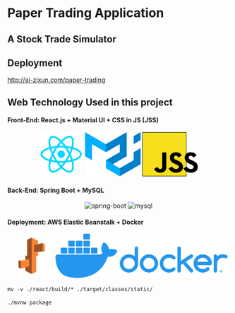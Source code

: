 # Paper Trading Application
## A Stock Trade Simulator 

## Deployment
http://ai-zixun.com/paper-trading

## Web Technology Used in this project 

#### Front-End: React.js + Material UI + CSS in JS (JSS) 
<p align="center">
  <img src="readme_img/icon-react.png" height="100" title="react">
  <img src="readme_img/icon-material-ui.png" height="100" title="material-ui">
  <img src="readme_img/icon-jss.png" height="100" title="jss">
</p>

#### Back-End: Spring Boot + MySQL
<p align="center">
  <img src="readme_img/spring-boot.png" height="100" title="spring-boot">
  <img src="readme_img/mysql.svg" height="100" title="mysql">
</p>

#### Deployment: AWS Elastic Beanstalk + Docker 
<p align="center">
  <img src="readme_img/icon-eb.png" height="100" title="eb">
  <img src="readme_img/icon-docker.png" height="100" title="docker">
</p>

```
mv -v ./react/build/* ./target/classes/static/
```

```
./mvnw package
```
